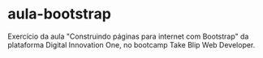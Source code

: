 # aula-bootstrap
Exercício da aula "Construindo páginas para internet com Bootstrap" da plataforma Digital Innovation One, no bootcamp Take Blip Web Developer.
